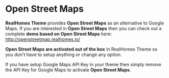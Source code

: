 # Open Street Maps

**RealHomes Theme** provides **Open Street Maps** as an alternative to Google Maps. If you are interested in **Open Street Maps** then you can check out a complete **demo based on Open Street Maps** here: http://openstreetmap.realhomes.io/

**Open Street Maps are activated out of the box** in RealHomes Theme so you don't have to setup anything or change any option.

If you have setup Google Maps API Key in your theme then simply remove the API Key for Google Maps to activate **Open Street Maps**.
